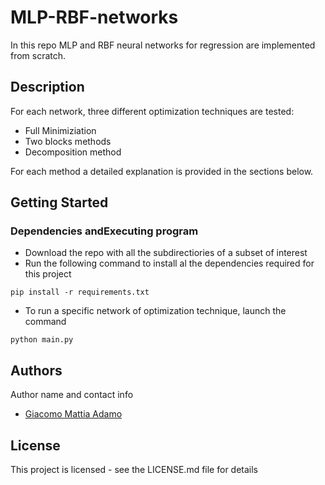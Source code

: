 # MLP-RBF-networks
In this repo MLP and RBF neural networks for regression are implemented from scratch.

## Description

For each network, three different optimization techniques are tested:
 - Full Minimiziation
 - Two blocks methods
 - Decomposition method

For each method a detailed explanation is provided in the sections below.

## Getting Started

### Dependencies andExecuting program

 - Download the repo with all the subdirectiories of a subset of interest
 - Run the following command to install al the dependencies required for this project
```
pip install -r requirements.txt
```
- To run a specific network of optimization technique, launch the command
```
python main.py
```

## Authors

Author name and contact info

- [Giacomo Mattia Adamo](www.linkedin.com/in/giacomo-mattia-adamo-b36a831ba)

## License

This project is licensed - see the LICENSE.md file for details
